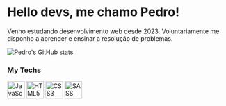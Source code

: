 # Hello devs, me chamo Pedro!
Venho estudando desenvolvimento web desde 2023. Voluntariamente me disponho a aprender e ensinar a resolução de problemas.

![Pedro's GitHub stats](https://github-readme-stats.vercel.app/api?username=pedroalima&show_icons=true&theme=transparent)

### My Techs
<img alt="JavaScript" src="https://cdn.jsdelivr.net/gh/devicons/devicon/icons/javascript/javascript-original.svg" width=40 eight=30> <img alt="HTML5" src="https://cdn.jsdelivr.net/gh/devicons/devicon/icons/html5/html5-original.svg" width=40 eight=30> <img alt="CSS3" src="https://cdn.jsdelivr.net/gh/devicons/devicon/icons/css3/css3-original.svg" width=40 eight=30> <img alt="SASS" src="https://cdn.jsdelivr.net/gh/devicons/devicon/icons/sass/sass-original.svg" width=40 eight=30>
